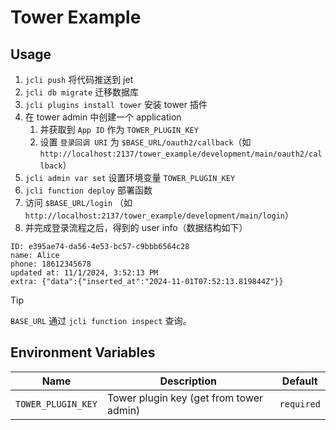 # Tower Example

## Usage

1. `jcli push` 将代码推送到 jet
1. `jcli db migrate` 迁移数据库
1. `jcli plugins install tower` 安装 tower 插件
1. 在 tower admin 中创建一个 application
   1. 并获取到 `App ID` 作为 `TOWER_PLUGIN_KEY`
   1. 设置 `登录回调 URI` 为 `$BASE_URL/oauth2/callback`（如
      `http://localhost:2137/tower_example/development/main/oauth2/callback`）
1. `jcli admin var set` 设置环境变量 `TOWER_PLUGIN_KEY`
1. `jcli function deploy` 部署函数
1. 访问 `$BASE_URL/login` （如
   `http://localhost:2137/tower_example/development/main/login`）
1. 并完成登录流程之后，得到的 user info（数据结构如下）

```
ID: e395ae74-da56-4e53-bc57-c9bbb6564c28
name: Alice
phone: 18612345678
updated at: 11/1/2024, 3:52:13 PM
extra: {"data":{"inserted_at":"2024-11-01T07:52:13.819844Z"}}
```

> [!TIP]
> `BASE_URL` 通过 `jcli function inspect` 查询。

## Environment Variables

| Name               | Description                             | Default    |
| ------------------ | --------------------------------------- | ---------- |
| `TOWER_PLUGIN_KEY` | Tower plugin key (get from tower admin) | `required` |
